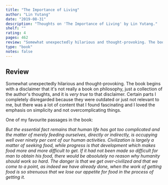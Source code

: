 ```yaml
---
title: "The Importance of Living"
author: "Lin Yutang"
date: "2019-08-31"
description: "Thoughts on 'The Importance of Living' by Lin Yutang."
shelf: ""
rating: 4
pages: 462
review: "Somewhat unexpectedly hilarious and thought-provoking. The book begins with a disclaimer that it's not really a book on philosophy, just a collection of the author's thoughts, and it is <i>very true</i> to that disclaimer. Certain parts I completely disregarded because they were outdated or just not relevant to me, but there was a lot of content that I found fascinating and I loved the emphasis on simplicity and not overcomplicating things. <br/><br/>One of my favourite passages in the book:<br/><br/><i>But the essential fact remains that human life has got too complicated and the matter of merely feeding ourselves, directly or indirectly, is occupying well over ninety per cent of our human activities. Civilization is largely a matter of seeking food, while progress is that development which makes food more and more difficult to get. If it had not been made so difficult for man to obtain his food, there would be absolutely no reason why humanity should work so hard. The danger is that we get over-civilized and that we come to a point, as indeed we have already done, when the work of getting food is so strenuous that we lose our appetite for food in the process of getting it.</i>"
type: "book"
notes: false
---
```


## Review

Somewhat unexpectedly hilarious and thought-provoking. The book begins with a disclaimer that it's not really a book on philosophy, just a collection of the author's thoughts, and it is _very true_ to that disclaimer. Certain parts I completely disregarded because they were outdated or just not relevant to me, but there was a lot of content that I found fascinating and I loved the emphasis on simplicity and not overcomplicating things.

One of my favourite passages in the book:

_But the essential fact remains that human life has got too complicated and the matter of merely feeding ourselves, directly or indirectly, is occupying well over ninety per cent of our human activities. Civilization is largely a matter of seeking food, while progress is that development which makes food more and more difficult to get. If it had not been made so difficult for man to obtain his food, there would be absolutely no reason why humanity should work so hard. The danger is that we get over-civilized and that we come to a point, as indeed we have already done, when the work of getting food is so strenuous that we lose our appetite for food in the process of getting it._
